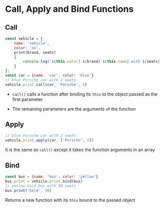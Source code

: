 # Call, Apply and Bind Functions

## Call

```js
const vehicle = {
    name: 'vehicle', 
    color: 'no',
    print(brand, seats)
    {
        console.log(`${this.color} ${brand} ${this.name} with ${seats} seats`)
    }
};
const car = {name: 'car', color: 'blue'}
// blue Porsche car with 2 seats
vehicle.print.call(car, 'Porsche', 2)
```

- `call()` calls a function after binding its `this` to the object passed as the
first parameter

- The remaining parameters are the arguments of the function

## Apply

```js
// blue Porsche car with 2 seats
vehicle.print.apply(car, ['Porsche', 2])
```

It is the same as `call()` except it takes the function arguments in an array

## Bind

```js
const bus = {name: 'bus', color: 'yellow'}
bus.print = vehicle.print.bind(bus)
// yellow Gold bus with 30 seats
bus.print('Gold', 30)
```

Returns a new function with its `this` bound to the passed object
